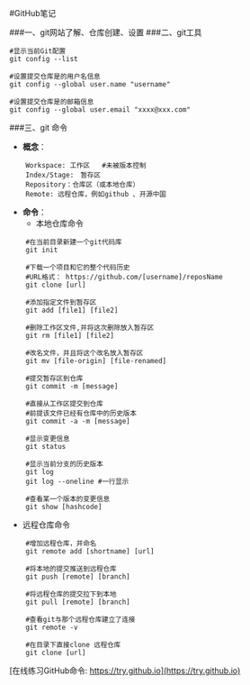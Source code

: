 #GitHub笔记

###一、git网站了解、仓库创建、设置
###二、git工具

	#显示当前Git配置
	git config --list

	#设置提交仓库是的用户名信息
	git config --global user.name "username"

	#设置提交仓库是的邮箱信息
	git config --global user.email "xxxx@xxx.com"

###三、git 命令

- **概念**：
```
	Workspace: 工作区   #未被版本控制
	Index/Stage:　暂存区 
	Repository：仓库区（或本地仓库）
	Remote: 远程仓库，例如github 、开源中国
```
- **命令**：	
  - 本地仓库命令
```	
	#在当前目录新建一个git代码库
	git init
	
	#下载一个项目和它的整个代码历史
	#URL格式： https://github.com/[username]/reposName
	git clone [url]
	
	#添加指定文件到暂存区
	git add [file1] [file2]
	
	#删除工作区文件,并将这次删除放入暂存区
	git rm [file1] [file2]
	
	#改名文件，并且将这个改名放入暂存区
	git mv [file-origin] [file-renamed]
	
	#提交暂存区到仓库
	git commit -m [message]
	
	#直接从工作区提交到仓库
	#前提该文件已经有仓库中的历史版本
	git commit -a -m [message]
	
	#显示变更信息
	git status
	
	#显示当前分支的历史版本
	git log
	git log --oneline #一行显示
	
	#查看某一个版本的变更信息
	git show [hashcode]
```

  - 远程仓库命令
```
	#增加远程仓库，并命名
	git remote add [shortname] [url]

	#将本地的提交推送到远程仓库
	git push [remote] [branch]

	#将远程仓库的提交拉下到本地
	git pull [remote] [branch]

	#查看git与那个远程仓库建立了连接
	git remote -v

	#在目录下直接clone 远程仓库
	git clone [url]
```

[在线练习GitHub命令: https://try.github.io](https://try.github.io)
